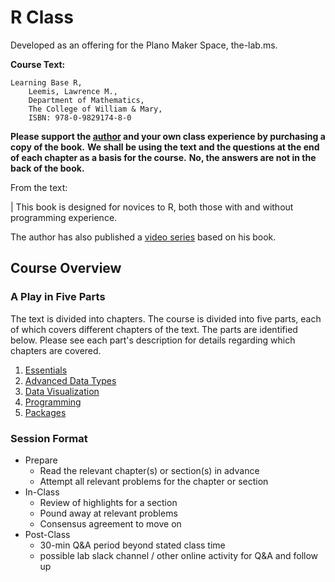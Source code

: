 # R Class

Developed as an offering for the Plano Maker Space, the-lab.ms.

__Course Text:__ 
```
Learning Base R,
    Leemis, Lawrence M., 
    Department of Mathematics, 
    The College of William & Mary, 
    ISBN: 978-0-9829174-8-0
```

__Please support the [author](http://www.math.wm.edu/~leemis/) and your own class experience by purchasing a copy of the book.__
__We shall be using the text and the questions at the end of each chapter as a basis for the course.__
__No, the answers are not in the back of the book.__

From the text:

| This book is designed for novices to R, both those with and without programming experience.

The author has also published a [video series](https://www.youtube.com/playlist?list=PL0iUxoCEznfixaKofFkoOho26swycdAmy) based on his book.

##  Course Overview

### A Play in Five Parts

The text is divided into chapters.
The course is divided into five parts, each of which covers different chapters of the text.
The parts are identified below.
Please see each part's description for details regarding which chapters are covered.

1. [Essentials](essentials)
1. [Advanced Data Types](advanced_data_types)
1. [Data Visualization](data_visualization)
1. [Programming](programming)
1. [Packages](packages)


### Session Format

+   Prepare
    +   Read the relevant chapter(s) or section(s) in advance
    +   Attempt all relevant problems for the chapter or section
+   In-Class
    +   Review of highlights for a section
    +   Pound away at relevant problems
    +   Consensus agreement to move on
+   Post-Class
    +   30-min Q&A period beyond stated class time
    +   possible lab slack channel / other online activity for Q&A and follow up

